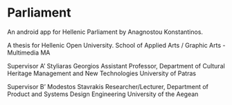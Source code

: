 # Parliament
An android app for Hellenic Parliament by Anagnostou Konstantinos.

A thesis for Hellenic Open University.
School of Applied Arts /
Graphic Arts - Multimedia MA

Supervisor Α’
Styliaras Georgios
Assistant Professor,
Department of Cultural Heritage Management and New Technologies
University of Patras

Supervisor Β’
Modestos Stavrakis
Researcher/Lecturer,
Department of Product and Systems Design Engineering
University of the Aegean

